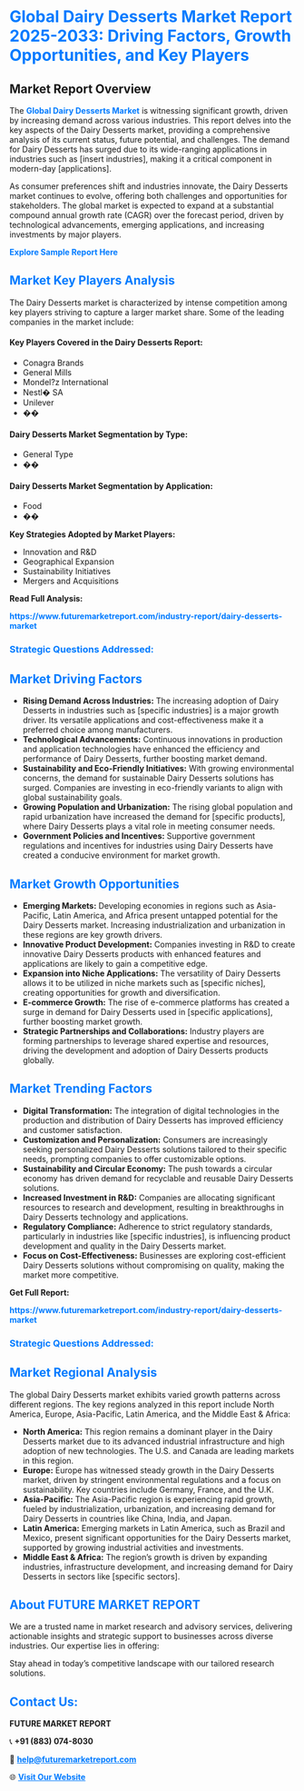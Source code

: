 <h1 style="color: #007BFF;">Global Dairy Desserts Market Report 2025-2033: Driving Factors, Growth Opportunities, and Key Players</h1>

<section id="overview">
<h2>Market Report Overview</h2>
<p>The <a href="https://www.futuremarketreport.com/industry-report/dairy-desserts-market" style="color: #007BFF; text-decoration: none;"><strong>Global Dairy Desserts Market</strong></a> is witnessing significant growth, driven by increasing demand across various industries. This report delves into the key aspects of the Dairy Desserts market, providing a comprehensive analysis of its current status, future potential, and challenges. The demand for Dairy Desserts has surged due to its wide-ranging applications in industries such as [insert industries], making it a critical component in modern-day [applications].</p>
<p>As consumer preferences shift and industries innovate, the Dairy Desserts market continues to evolve, offering both challenges and opportunities for stakeholders. The global market is expected to expand at a substantial compound annual growth rate (CAGR) over the forecast period, driven by technological advancements, emerging applications, and increasing investments by major players.</p>
</section>

<section id="overview">
<p><a href="https://www.futuremarketreport.com/request-sample/reportId=117702" style="color: #007BFF; text-decoration: none;"><strong>Explore Sample Report Here</strong></a></p>
</section>

<section id="key-players">
<h2 style="color: #007BFF;">Market Key Players Analysis</h2>
<p>The Dairy Desserts market is characterized by intense competition among key players striving to capture a larger market share. Some of the leading companies in the market include:</p>
<h4>Key Players Covered in the Dairy Desserts Report:</h4>
<ul><li>Conagra Brands</li><li>General Mills</li><li>Mondel?z International</li><li>Nestl� SA</li><li>Unilever</li><li>��</li></ul>
<h4>Dairy Desserts Market Segmentation by Type:</h4>
<ul><li>General Type</li><li>��</li></ul>

<h4>Dairy Desserts Market Segmentation by Application:</h4>
<ul><li>Food</li><li>��</li></ul>
<p><strong>Key Strategies Adopted by Market Players:</strong></p>
<ul>
<li>Innovation and R&D</li>
<li>Geographical Expansion</li>
<li>Sustainability Initiatives</li>
<li>Mergers and Acquisitions</li>
</ul>
</section>

<section>
<p><strong>Read Full Analysis: </strong></p><a href="https://www.futuremarketreport.com/industry-report/dairy-desserts-market" style="color: #007BFF; text-decoration: none;"><strong>https://www.futuremarketreport.com/industry-report/dairy-desserts-market</strong></a>
<h3 style="color: #007BFF;">Strategic Questions Addressed:</h3>
</section>

<section id="driving-factors">
<h2 style="color: #007BFF;">Market Driving Factors</h2>
<ul>
<li><strong>Rising Demand Across Industries:</strong> The increasing adoption of Dairy Desserts in industries such as [specific industries] is a major growth driver. Its versatile applications and cost-effectiveness make it a preferred choice among manufacturers.</li>
<li><strong>Technological Advancements:</strong> Continuous innovations in production and application technologies have enhanced the efficiency and performance of Dairy Desserts, further boosting market demand.</li>
<li><strong>Sustainability and Eco-Friendly Initiatives:</strong> With growing environmental concerns, the demand for sustainable Dairy Desserts solutions has surged. Companies are investing in eco-friendly variants to align with global sustainability goals.</li>
<li><strong>Growing Population and Urbanization:</strong> The rising global population and rapid urbanization have increased the demand for [specific products], where Dairy Desserts plays a vital role in meeting consumer needs.</li>
<li><strong>Government Policies and Incentives:</strong> Supportive government regulations and incentives for industries using Dairy Desserts have created a conducive environment for market growth.</li>
</ul>
</section>

<section id="growth-opportunities">
<h2 style="color: #007BFF;">Market Growth Opportunities</h2>
<ul>
<li><strong>Emerging Markets:</strong> Developing economies in regions such as Asia-Pacific, Latin America, and Africa present untapped potential for the Dairy Desserts market. Increasing industrialization and urbanization in these regions are key growth drivers.</li>
<li><strong>Innovative Product Development:</strong> Companies investing in R&D to create innovative Dairy Desserts products with enhanced features and applications are likely to gain a competitive edge.</li>
<li><strong>Expansion into Niche Applications:</strong> The versatility of Dairy Desserts allows it to be utilized in niche markets such as [specific niches], creating opportunities for growth and diversification.</li>
<li><strong>E-commerce Growth:</strong> The rise of e-commerce platforms has created a surge in demand for Dairy Desserts used in [specific applications], further boosting market growth.</li>
<li><strong>Strategic Partnerships and Collaborations:</strong> Industry players are forming partnerships to leverage shared expertise and resources, driving the development and adoption of Dairy Desserts products globally.</li>
</ul>
</section>

<section id="trending-factors">
<h2 style="color: #007BFF;">Market Trending Factors</h2>
<ul>
<li><strong>Digital Transformation:</strong> The integration of digital technologies in the production and distribution of Dairy Desserts has improved efficiency and customer satisfaction.</li>
<li><strong>Customization and Personalization:</strong> Consumers are increasingly seeking personalized Dairy Desserts solutions tailored to their specific needs, prompting companies to offer customizable options.</li>
<li><strong>Sustainability and Circular Economy:</strong> The push towards a circular economy has driven demand for recyclable and reusable Dairy Desserts solutions.</li>
<li><strong>Increased Investment in R&D:</strong> Companies are allocating significant resources to research and development, resulting in breakthroughs in Dairy Desserts technology and applications.</li>
<li><strong>Regulatory Compliance:</strong> Adherence to strict regulatory standards, particularly in industries like [specific industries], is influencing product development and quality in the Dairy Desserts market.</li>
<li><strong>Focus on Cost-Effectiveness:</strong> Businesses are exploring cost-efficient Dairy Desserts solutions without compromising on quality, making the market more competitive.</li>
</ul>
</section>

<section>
<p><strong>Get Full Report: </strong></p><a href="https://www.futuremarketreport.com/industry-report/dairy-desserts-market" style="color: #007BFF; text-decoration: none;"><strong>https://www.futuremarketreport.com/industry-report/dairy-desserts-market</strong></a>
<h3 style="color: #007BFF;">Strategic Questions Addressed:</h3>
</section>


<section id="regional-analysis">
<h2 style="color: #007BFF;">Market Regional Analysis</h2>
<p>The global Dairy Desserts market exhibits varied growth patterns across different regions. The key regions analyzed in this report include North America, Europe, Asia-Pacific, Latin America, and the Middle East & Africa:</p>
<ul>
<li><strong>North America:</strong> This region remains a dominant player in the Dairy Desserts market due to its advanced industrial infrastructure and high adoption of new technologies. The U.S. and Canada are leading markets in this region.</li>
<li><strong>Europe:</strong> Europe has witnessed steady growth in the Dairy Desserts market, driven by stringent environmental regulations and a focus on sustainability. Key countries include Germany, France, and the U.K.</li>
<li><strong>Asia-Pacific:</strong> The Asia-Pacific region is experiencing rapid growth, fueled by industrialization, urbanization, and increasing demand for Dairy Desserts in countries like China, India, and Japan.</li>
<li><strong>Latin America:</strong> Emerging markets in Latin America, such as Brazil and Mexico, present significant opportunities for the Dairy Desserts market, supported by growing industrial activities and investments.</li>
<li><strong>Middle East & Africa:</strong> The region’s growth is driven by expanding industries, infrastructure development, and increasing demand for Dairy Desserts in sectors like [specific sectors].</li>
</ul>
</section>

<footer>
<h2 style="color: #007BFF;">About FUTURE MARKET REPORT</h2>
<p>We are a trusted name in market research and advisory services, delivering actionable insights and strategic support to businesses across diverse industries. Our expertise lies in offering:</p>

<p>Stay ahead in today’s competitive landscape with our tailored research solutions.</p>

<h2 style="color: #007BFF;">Contact Us:</h2>
<p><strong>FUTURE MARKET REPORT</strong></p>
<p>📞 <strong>+91 (883) 074-8030</strong></p>
<p>📧 <strong><a href="mailto:help@futuremarketreport.com" style="color: #007BFF;">help@futuremarketreport.com</a></strong></p>
<p>🌐 <strong><a href="https://www.futuremarketreport.com/" style="color: #007BFF;">Visit Our Website</a></strong></p>
</footer>